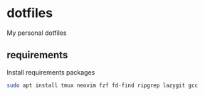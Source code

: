 # dotfiles
My personal dotfiles

## requirements
Install requirements packages
```bash
sudo apt install tmux neovim fzf fd-find ripgrep lazygit gcc
```
